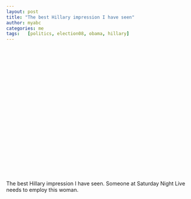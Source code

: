 ```yaml
---
layout: post
title: "The best Hillary impression I have seen"
author: myabc
categories: me
tags:   [politics, election08, obama, hillary]
---
```



<object width="425" height="344"><param name="movie" value="http://www.youtube.com/v/aRbBJi0jfdU&hl=en&fs=1&"></param><param name="allowFullScreen" value="true"></param><param name="allowscriptaccess" value="always"></param><embed src="http://www.youtube.com/v/aRbBJi0jfdU&hl=en&fs=1&" type="application/x-shockwave-flash" allowscriptaccess="always" allowfullscreen="true" width="425" height="344"></embed></object>

The best Hillary impression I have seen.
Someone at Saturday Night Live needs to employ this woman.
